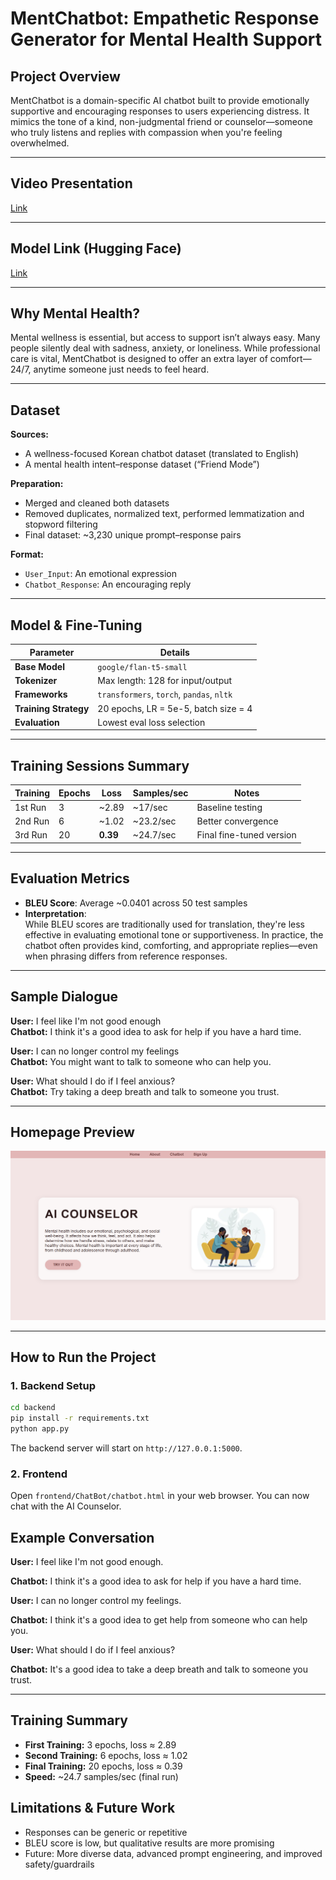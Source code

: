 # MentChatbot: Empathetic Response Generator for Mental Health Support

## Project Overview
MentChatbot is a domain-specific AI chatbot built to provide emotionally supportive and encouraging responses to users experiencing distress. It mimics the tone of a kind, non-judgmental friend or counselor—someone who truly listens and replies with compassion when you're feeling overwhelmed.

---

## Video Presentation
[Link](https://youtu.be/k1PYiQMTbNg)

---

## Model Link (Hugging Face)
[Link](https://huggingface.co/maxprodigy/MentChat)

---

## Why Mental Health?
Mental wellness is essential, but access to support isn’t always easy. Many people silently deal with sadness, anxiety, or loneliness. While professional care is vital, MentChatbot is designed to offer an extra layer of comfort—24/7, anytime someone just needs to feel heard.

---

## Dataset
**Sources:**
- A wellness-focused Korean chatbot dataset (translated to English)
- A mental health intent–response dataset (“Friend Mode”)

**Preparation:**
- Merged and cleaned both datasets
- Removed duplicates, normalized text, performed lemmatization and stopword filtering
- Final dataset: ~3,230 unique prompt–response pairs

**Format:**
- `User_Input`: An emotional expression
- `Chatbot_Response`: An encouraging reply

---

## Model & Fine-Tuning

| Parameter        | Details                         |
|------------------|----------------------------------|
| **Base Model**   | `google/flan-t5-small`          |
| **Tokenizer**    | Max length: 128 for input/output |
| **Frameworks**   | `transformers`, `torch`, `pandas`, `nltk` |
| **Training Strategy** | 20 epochs, LR = 5e-5, batch size = 4 |
| **Evaluation**   | Lowest eval loss selection      |

---

## Training Sessions Summary

| Training | Epochs | Loss   | Samples/sec | Notes                      |
|----------|--------|--------|-------------|-----------------------------|
| 1st Run  | 3      | ~2.89  | ~17/sec     | Baseline testing            |
| 2nd Run  | 6      | ~1.02  | ~23.2/sec   | Better convergence          |
| 3rd Run  | 20     | **0.39** | ~24.7/sec   | Final fine-tuned version    |

---

## Evaluation Metrics

- **BLEU Score**: Average ~0.0401 across 50 test samples
- **Interpretation**:  
  While BLEU scores are traditionally used for translation, they're less effective in evaluating emotional tone or supportiveness. In practice, the chatbot often provides kind, comforting, and appropriate replies—even when phrasing differs from reference responses.

---

## Sample Dialogue

**User:** I feel like I'm not good enough  
**Chatbot:** I think it's a good idea to ask for help if you have a hard time.

**User:** I can no longer control my feelings  
**Chatbot:** You might want to talk to someone who can help you.

**User:** What should I do if I feel anxious?  
**Chatbot:** Try taking a deep breath and talk to someone you trust.

---

## Homepage Preview

![Homepage Screenshot](https://github.com/maxprodigy/MentChat/blob/main/homepage.png)

---

## How to Run the Project

### 1. Backend Setup
```bash
cd backend
pip install -r requirements.txt
python app.py
```
The backend server will start on `http://127.0.0.1:5000`.

### 2. Frontend
Open `frontend/ChatBot/chatbot.html` in your web browser. You can now chat with the AI Counselor.

## Example Conversation
**User:** I feel like I'm not good enough.

**Chatbot:** I think it's a good idea to ask for help if you have a hard time.

**User:** I can no longer control my feelings.

**Chatbot:** I think it's a good idea to get help from someone who can help you.

**User:** What should I do if I feel anxious?

**Chatbot:** It's a good idea to take a deep breath and talk to someone you trust.

---

## Training Summary
- **First Training:** 3 epochs, loss ≈ 2.89
- **Second Training:** 6 epochs, loss ≈ 1.02
- **Final Training:** 20 epochs, loss ≈ 0.39
- **Speed:** ~24.7 samples/sec (final run)

## Limitations & Future Work
- Responses can be generic or repetitive
- BLEU score is low, but qualitative results are more promising
- Future: More diverse data, advanced prompt engineering, and improved safety/guardrails 
